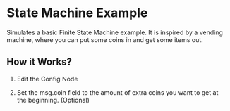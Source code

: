 
# State Machine Example
Simulates a basic Finite State Machine example. It is inspired by a vending machine, where you can put some
coins in and get some items out.

## How it Works?
1. Edit the Config Node

2. Set the msg.coin field to the amount of extra coins you want to get at the beginning. (Optional)